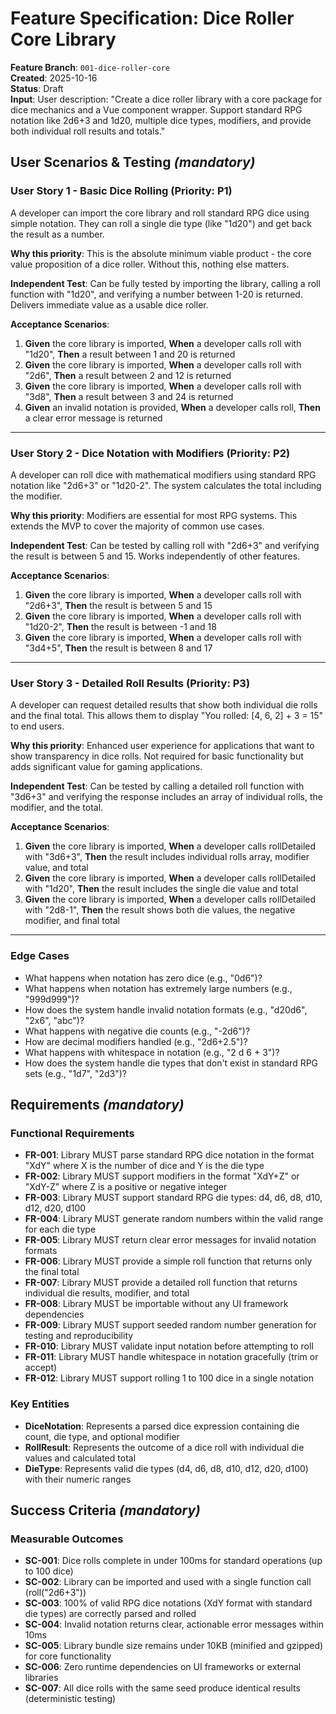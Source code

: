 # Feature Specification: Dice Roller Core Library

**Feature Branch**: `001-dice-roller-core`  
**Created**: 2025-10-16  
**Status**: Draft  
**Input**: User description: "Create a dice roller library with a core package for dice mechanics and a Vue component wrapper. Support standard RPG notation like 2d6+3 and 1d20, multiple dice types, modifiers, and provide both individual roll results and totals."

## User Scenarios & Testing *(mandatory)*

### User Story 1 - Basic Dice Rolling (Priority: P1)

A developer can import the core library and roll standard RPG dice using simple notation. They can roll a single die type (like "1d20") and get back the result as a number.

**Why this priority**: This is the absolute minimum viable product - the core value proposition of a dice roller. Without this, nothing else matters.

**Independent Test**: Can be fully tested by importing the library, calling a roll function with "1d20", and verifying a number between 1-20 is returned. Delivers immediate value as a usable dice roller.

**Acceptance Scenarios**:

1. **Given** the core library is imported, **When** a developer calls roll with "1d20", **Then** a result between 1 and 20 is returned
2. **Given** the core library is imported, **When** a developer calls roll with "2d6", **Then** a result between 2 and 12 is returned
3. **Given** the core library is imported, **When** a developer calls roll with "3d8", **Then** a result between 3 and 24 is returned
4. **Given** an invalid notation is provided, **When** a developer calls roll, **Then** a clear error message is returned

---

### User Story 2 - Dice Notation with Modifiers (Priority: P2)

A developer can roll dice with mathematical modifiers using standard RPG notation like "2d6+3" or "1d20-2". The system calculates the total including the modifier.

**Why this priority**: Modifiers are essential for most RPG systems. This extends the MVP to cover the majority of common use cases.

**Independent Test**: Can be tested by calling roll with "2d6+3" and verifying the result is between 5 and 15. Works independently of other features.

**Acceptance Scenarios**:

1. **Given** the core library is imported, **When** a developer calls roll with "2d6+3", **Then** the result is between 5 and 15
2. **Given** the core library is imported, **When** a developer calls roll with "1d20-2", **Then** the result is between -1 and 18
3. **Given** the core library is imported, **When** a developer calls roll with "3d4+5", **Then** the result is between 8 and 17

---

### User Story 3 - Detailed Roll Results (Priority: P3)

A developer can request detailed results that show both individual die rolls and the final total. This allows them to display "You rolled: [4, 6, 2] + 3 = 15" to end users.

**Why this priority**: Enhanced user experience for applications that want to show transparency in dice rolls. Not required for basic functionality but adds significant value for gaming applications.

**Independent Test**: Can be tested by calling a detailed roll function with "3d6+3" and verifying the response includes an array of individual rolls, the modifier, and the total.

**Acceptance Scenarios**:

1. **Given** the core library is imported, **When** a developer calls rollDetailed with "3d6+3", **Then** the result includes individual rolls array, modifier value, and total
2. **Given** the core library is imported, **When** a developer calls rollDetailed with "1d20", **Then** the result includes the single die value and total
3. **Given** the core library is imported, **When** a developer calls rollDetailed with "2d8-1", **Then** the result shows both die values, the negative modifier, and final total

---

### Edge Cases

- What happens when notation has zero dice (e.g., "0d6")?
- What happens when notation has extremely large numbers (e.g., "999d999")?
- How does the system handle invalid notation formats (e.g., "d20d6", "2x6", "abc")?
- What happens with negative die counts (e.g., "-2d6")?
- How are decimal modifiers handled (e.g., "2d6+2.5")?
- What happens with whitespace in notation (e.g., "2 d 6 + 3")?
- How does the system handle die types that don't exist in standard RPG sets (e.g., "1d7", "2d3")?

## Requirements *(mandatory)*

### Functional Requirements

- **FR-001**: Library MUST parse standard RPG dice notation in the format "XdY" where X is the number of dice and Y is the die type
- **FR-002**: Library MUST support modifiers in the format "XdY+Z" or "XdY-Z" where Z is a positive or negative integer
- **FR-003**: Library MUST support standard RPG die types: d4, d6, d8, d10, d12, d20, d100
- **FR-004**: Library MUST generate random numbers within the valid range for each die type
- **FR-005**: Library MUST return clear error messages for invalid notation formats
- **FR-006**: Library MUST provide a simple roll function that returns only the final total
- **FR-007**: Library MUST provide a detailed roll function that returns individual die results, modifier, and total
- **FR-008**: Library MUST be importable without any UI framework dependencies
- **FR-009**: Library MUST support seeded random number generation for testing and reproducibility
- **FR-010**: Library MUST validate input notation before attempting to roll
- **FR-011**: Library MUST handle whitespace in notation gracefully (trim or accept)
- **FR-012**: Library MUST support rolling 1 to 100 dice in a single notation

### Key Entities

- **DiceNotation**: Represents a parsed dice expression containing die count, die type, and optional modifier
- **RollResult**: Represents the outcome of a dice roll with individual die values and calculated total
- **DieType**: Represents valid die types (d4, d6, d8, d10, d12, d20, d100) with their numeric ranges

## Success Criteria *(mandatory)*

### Measurable Outcomes

- **SC-001**: Dice rolls complete in under 100ms for standard operations (up to 100 dice)
- **SC-002**: Library can be imported and used with a single function call (roll("2d6+3"))
- **SC-003**: 100% of valid RPG dice notations (XdY format with standard die types) are correctly parsed and rolled
- **SC-004**: Invalid notation returns clear, actionable error messages within 10ms
- **SC-005**: Library bundle size remains under 10KB (minified and gzipped) for core functionality
- **SC-006**: Zero runtime dependencies on UI frameworks or external libraries
- **SC-007**: All dice rolls with the same seed produce identical results (deterministic testing)

